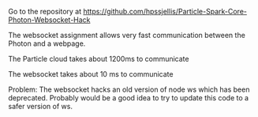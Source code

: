 Go to the repository at https://github.com/hpssjellis/Particle-Spark-Core-Photon-Websocket-Hack



The websocket assignment allows very fast communication between the Photon and a webpage. 

The Particle cloud takes about 1200ms to communicate

The websocket takes about 10 ms to communicate


Problem: The websocket hacks an old version of node ws which has been deprecated. Probably would be a good idea to try to update this code to a safer version of ws.

